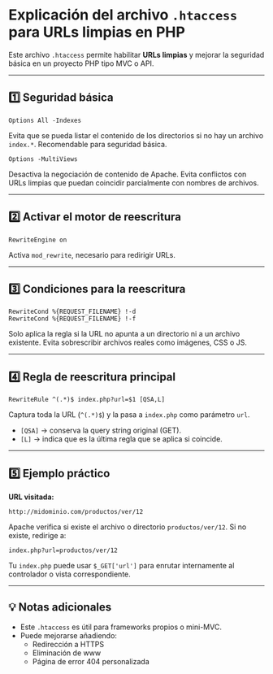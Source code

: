 # Explicación del archivo `.htaccess` para URLs limpias en PHP

Este archivo `.htaccess` permite habilitar **URLs limpias** y mejorar la seguridad básica en un proyecto PHP tipo MVC o API.

---

## 1️⃣ Seguridad básica

```apacheconf
Options All -Indexes
```
Evita que se pueda listar el contenido de los directorios si no hay un archivo `index.*`. Recomendable para seguridad básica.

```apacheconf
Options -MultiViews
```
Desactiva la negociación de contenido de Apache. Evita conflictos con URLs limpias que puedan coincidir parcialmente con nombres de archivos.

---

## 2️⃣ Activar el motor de reescritura

```apacheconf
RewriteEngine on
```
Activa `mod_rewrite`, necesario para redirigir URLs.

---

## 3️⃣ Condiciones para la reescritura

```apacheconf
RewriteCond %{REQUEST_FILENAME} !-d
RewriteCond %{REQUEST_FILENAME} !-f
```
Solo aplica la regla si la URL no apunta a un directorio ni a un archivo existente. Evita sobrescribir archivos reales como imágenes, CSS o JS.

---

## 4️⃣ Regla de reescritura principal

```apacheconf
RewriteRule ^(.*)$ index.php?url=$1 [QSA,L]
```
Captura toda la URL (`^(.*)$`) y la pasa a `index.php` como parámetro `url`.
- `[QSA]` → conserva la query string original (GET).
- `[L]` → indica que es la última regla que se aplica si coincide.

---

## 5️⃣ Ejemplo práctico

**URL visitada:**
```
http://midominio.com/productos/ver/12
```
Apache verifica si existe el archivo o directorio `productos/ver/12`. Si no existe, redirige a:
```
index.php?url=productos/ver/12
```
Tu `index.php` puede usar `$_GET['url']` para enrutar internamente al controlador o vista correspondiente.

---

## 💡 Notas adicionales

- Este `.htaccess` es útil para frameworks propios o mini-MVC.
- Puede mejorarse añadiendo:
  - Redirección a HTTPS
  - Eliminación de www
  - Página de error 404 personalizada
